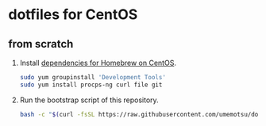 # dotfiles for CentOS

## from scratch

1. Install [dependencies for Homebrew on CentOS](https://docs.brew.sh/Homebrew-on-Linux).

    ```bash
    sudo yum groupinstall 'Development Tools'
    sudo yum install procps-ng curl file git
    ```

2. Run the bootstrap script of this repository.

    ```bash
    bash -c "$(curl -fsSL https://raw.githubusercontent.com/umemotsu/dotfiles-centos/main/script/bootstrap.sh)"
    ```
